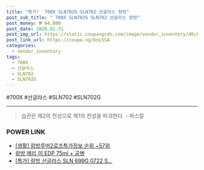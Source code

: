 ```yaml
--- 
title: "특가!  700X SLN702G SLN702 선글라스 랑방" 
post_sub_title: " 700X SLN702G SLN702 선글라스 랑방" 
post_money: ₩ 94,000 
post_date: 2020.01.31 
post_img_url: https://static.coupangcdn.com/image/vendor_inventory/d6c8/d55c8dd54161f74080488792ce773e237eee0254ad46d6e3bf9af6826cc7.jpg 
post_link_url: https://coupa.ng/bnL5SA 
categories: 
  - vendor_inventory 
tags: 
  - 700X 
  - 선글라스 
  - SLN702 
  - SLN702G 
--- 
```

  #700X #선글라스 #SLN702 #SLN702G 
<hr> 

> 습관은 제2의 천성으로 제1의 천성을 파괴한다. - 파스칼 


### POWER LINK

* <a href="https://blog.naver.com/sakai111/221774685773" target="_blank"> [생활] 랑방루머2로즈특가정보 순위 ~57위</a>
* <a href="https://blog.naver.com/fasyy4321/221786427096" target="_blank">랑방 메리 미 EDP 75ml + 공병</a>
* <a href="https://blog.naver.com/an0733/221791511616" target="_blank">[특가] 랑방 선글라스 SLN 699G 0722 S...</a>
